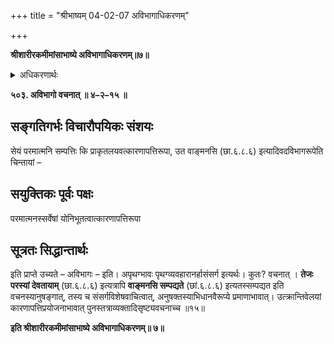 +++
title = "श्रीभाष्यम् 04-02-07 अविभागाधिकरणम्"

+++


**श्रीशारीरकमीमांसाभाष्ये अविभागाधिकरणम्॥७॥**

<details><summary>अधिकरणार्थः</summary>

जीवस्य विदुषः उत्क्रान्तौ परमात्मनि सम्पत्तिः अविभागरूपैव, न कारणापत्तिरूपा
</details>

**५०३. अविभागो वचनात् ॥ ४–२–१५ ॥**

## सङ्गतिगर्भः विचारौपयिकः संशयः

सेयं परमात्मनि सम्पत्तिः कि प्राकृतलयवत्कारणापत्तिरूपा, उत वाङ्मनसि (छा.६.८.६) इत्यादिवदविभागरूपेति चिन्तायां –

## सयुक्तिकः पूर्वः पक्षः

परमात्मनस्सर्वेषां योनिभूतत्वात्कारणापत्तिरूपा

## सूत्रतः सिद्धान्तार्थः

इति प्राप्ते उच्यते – अविभागः – इति। अपृथग्भावः पृथग्व्यवहारानर्हासंसर्ग इत्यर्थः। कुतः? वचनात् । **तेजः परस्यां देवतायाम्** (छा.६.८.६) इत्यत्रापि **वाङ्मनसि सम्पद्यते** (छां.६.८.६) इत्यतस्सम्पद्यत इति वचनस्यानुषङ्गात्, तस्य च संसर्गविशेषवाचित्वात्, अनुषक्तस्याभिधानवैरूप्ये प्रमाणाभावात्। उत्क्रान्तिवेलयां कारणापत्तिप्रयोजनाभावात् पुनस्तत्राव्यक्तादिसृष्ट्यवचनाच्च ॥१५॥

**इति श्रीशारीरकमीमांसाभाष्ये अविभागाधिकरणम्॥ ७॥**



